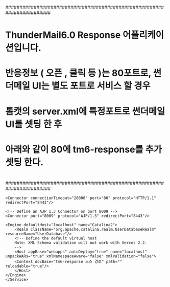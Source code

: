 ########################################################################
# 
# ThunderMail6.0 Response 어플리케이션입니다.
#
# 반응정보 ( 오픈 , 클릭 등 )는 80포트로, 썬더메일 UI는 별도 포트로 서비스 할 경우
# 톰캣의 server.xml에 특정포트로 썬더메일UI를 셋팅 한 후
# 아래와 같이 80에 tm6-response를 추가 셋팅 한다. 
#
########################################################################
	<Service name="Catalina2">
	
	<Connector connectionTimeout="20000" port="80" protocol="HTTP/1.1" redirectPort="8443"/>
	
	<!-- Define an AJP 1.3 Connector on port 8009 -->
	<Connector port="8009" protocol="AJP/1.3" redirectPort="8443"/>
	
	<Engine defaultHost="localhost" name="Catalina2">
		<Realm className="org.apache.catalina.realm.UserDatabaseRealm" resourceName="UserDatabase"/>
		<!-- Define the default virtual host
		Note: XML Schema validation will not work with Xerces 2.2.
		-->
		<Host appBase="webapps" autoDeploy="true" name="localhost" unpackWARs="true" xmlNamespaceAware="false" xmlValidation="false">
		<Context docBase="tm6-response 소스 경로" path="" reloadable="true"/>
		</Host>
	</Engine>
	</Service>